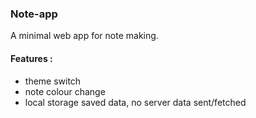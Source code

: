 ### Note-app
A minimal web app for note making.
#### Features :   
- theme switch
- note colour change
- local storage saved data, no server data sent/fetched
